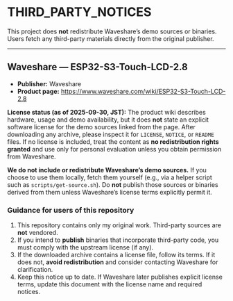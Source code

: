 # THIRD_PARTY_NOTICES

This project does **not** redistribute Waveshare’s demo sources or binaries.
Users fetch any third-party materials directly from the original publisher.

---

## Waveshare — ESP32-S3-Touch-LCD-2.8

- **Publisher:** Waveshare
- **Product page:** https://www.waveshare.com/wiki/ESP32-S3-Touch-LCD-2.8

**License status (as of 2025-09-30, JST):**
The product wiki describes hardware, usage and demo availability, but it does **not** state an explicit software license for the demo sources linked from the page. After downloading any archive, please inspect it for `LICENSE`, `NOTICE`, or `README` files. If no license is included, treat the content as **no redistribution rights granted** and use only for personal evaluation unless you obtain permission from Waveshare.

**We do not include or redistribute Waveshare’s demo sources.**
If you choose to use them locally, fetch them yourself (e.g., via a helper script such as `scripts/get-source.sh`). Do **not** publish those sources or binaries derived from them unless Waveshare’s license terms explicitly permit it.

### Guidance for users of this repository

1. This repository contains only my original work. Third-party sources are **not** vendored.
2. If you intend to **publish** binaries that incorporate third-party code, you must comply with the upstream license (if any).
3. If the downloaded archive contains a license file, follow its terms. If it does not, **avoid redistribution** and consider contacting Waveshare for clarification.
4. Keep this notice up to date. If Waveshare later publishes explicit license terms, update this document with the license name and required notices.
